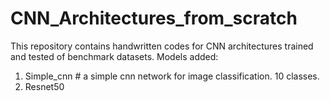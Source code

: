 # CNN_Architectures_from_scratch
This repository contains handwritten codes for CNN architectures trained and tested of benchmark datasets.
Models added:
1. Simple_cnn # a simple cnn network for image classification. 10 classes.
2. Resnet50 
